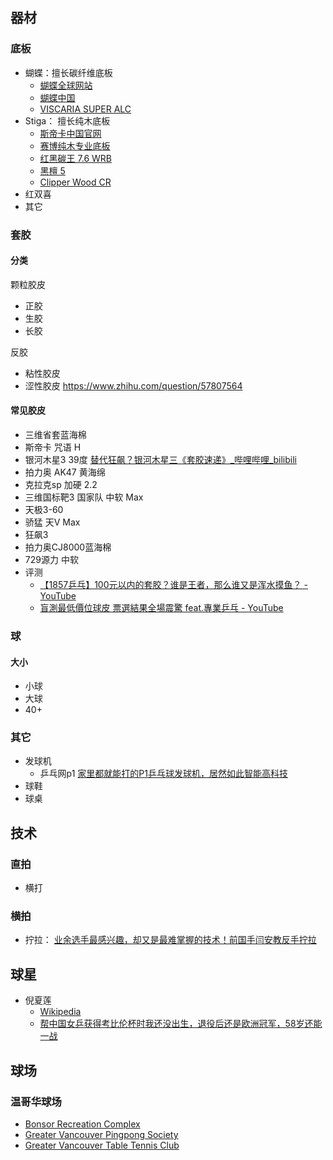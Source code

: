 ## 器材

### 底板
- 蝴蝶：擅长碳纤维底板 
   - [蝴蝶全球网站](https://www.butterfly-global.com/cn/)
   - [蝴蝶中国](http://www.butterfly-china.com/)
   - [VISCARIA SUPER ALC](https://www.butterfly-global.com/cn/products/detail/37191.html)
- Stiga： 擅长纯木底板
  - [斯帝卡中国官网](http://www.stigasports.cn/)
  - [赛博纯木专业底板](http://www.stigasports.cn/product/diban/cybershape/665.html)
  - [红黑碳王 7.6 WRB](http://www.stigasports.cn/product/diban/carbo/432.html)
  - [黑檀 5](http://www.stigasports.cn/product/diban/hardwood/262.html)
  - [Clipper Wood CR](http://www.stigasports.cn/product/diban/clipper/239.html)
- 红双喜
- 其它

### 套胶
#### 分类
颗粒胶皮
- 正胶
- 生胶
- 长胶

反胶
- 粘性胶皮
- 涩性胶皮
https://www.zhihu.com/question/57807564 

#### 常见胶皮

- 三维省套蓝海棉 
- 斯帝卡 咒语 H 
- 银河木星3 39度 [替代狂飙？银河木星三《套胶速递》_哔哩哔哩_bilibili](https://www.bilibili.com/video/BV15b4y1m7Je)
- 拍力奥 AK47 黄海绵
- 克拉克sp 加硬 2.2
- 三维国标靶3 国家队 中软 Max
- 天极3-60
- 骄猛 天V Max 
- 狂飙3
- 拍力奥CJ8000蓝海棉
- 729源力 中软
- 评测
    - [【1857乒乓】100元以内的套胶？谁是王者，那么谁又是浑水摸鱼？ - YouTube](https://www.youtube.com/watch?v=Ks9KFB-INBM)
    - [盲測最低價位球皮 票選結果全場震驚 feat.專業乒乓 - YouTube](https://www.youtube.com/watch?v=mPVZtH_QZ5o)


### 球
#### 大小
- 小球
- 大球
- 40+
### 其它
- 发球机
    - 乒乓网p1 [家里都就能打的P1乒乓球发球机，居然如此智能高科技](https://youtu.be/B8leAYVOv3U)
- 球鞋
- 球桌
## 技术
### 直拍
- 横打

### 横拍
- 拧拉： [业余选手最感兴趣，却又是最难掌握的技术！前国手闫安教反手拧拉](https://www.youtube.com/watch?v=zq51nG4Jfao)

## 球星
- 倪夏莲 
     - [Wikipedia](https://zh.wikipedia.org/wiki/%E5%80%AA%E5%A4%8F%E8%8E%B2) 
     - [帮中国女乒获得考比伦杯时我还没出生，退役后还是欧洲冠军，58岁还能一战](https://www.youtube.com/watch?v=3KhDPSVSyrk)

## 球场
### 温哥华球场

- [Bonsor Recreation Complex](https://www.burnaby.ca/recreation-and-arts/programs-and-activities/daily-activities?activity_tid=666&location_ref=2996) 
- [Greater Vancouver Pingpong Society](https://goo.gl/maps/B8xzcY5juAEfDkVU8)
- [Greater Vancouver Table Tennis Club](https://goo.gl/maps/rcmnjvvxC4r3JSh3A)
